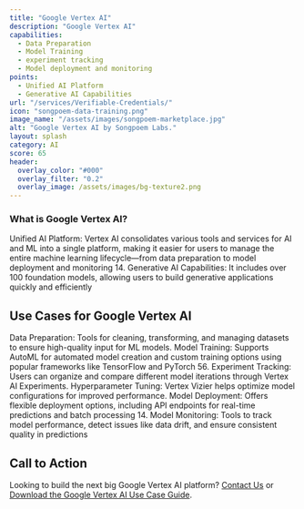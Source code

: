 ```yaml
---
title: "Google Vertex AI"
description: "Google Vertex AI"
capabilities:
  - Data Preparation
  - Model Training
  - experiment tracking
  - Model deployment and monitoring
points:
  - Unified AI Platform
  - Generative AI Capabilities
url: "/services/Verifiable-Credentials/"
icon: "songpoem-data-training.png"
image_name: "/assets/images/songpoem-marketplace.jpg"
alt: "Google Vertex AI by Songpoem Labs."
layout: splash
category: AI
score: 65
header:
  overlay_color: "#000"
  overlay_filter: "0.2"
  overlay_image: /assets/images/bg-texture2.png
---
```


### What is Google Vertex AI?
Unified AI Platform: Vertex AI consolidates various tools and services for AI and ML into a single platform, making it easier for users to manage the entire machine learning lifecycle—from data preparation to model deployment and monitoring 14.
Generative AI Capabilities: It includes over 100 foundation models, allowing users to build generative applications quickly and efficiently 

## Use Cases for Google Vertex AI

Data Preparation: Tools for cleaning, transforming, and managing datasets to ensure high-quality input for ML models.
Model Training: Supports AutoML for automated model creation and custom training options using popular frameworks like TensorFlow and PyTorch 56.
Experiment Tracking: Users can organize and compare different model iterations through Vertex AI Experiments.
Hyperparameter Tuning: Vertex Vizier helps optimize model configurations for improved performance.
Model Deployment: Offers flexible deployment options, including API endpoints for real-time predictions and batch processing 14.
Model Monitoring: Tools to track model performance, detect issues like data drift, and ensure consistent quality in predictions

## Call to Action

Looking to build the next big Google Vertex AI platform? [Contact Us](/contact) or [Download the Google Vertex AI Use Case Guide](/verifiable-credentials-use-case-guide).
